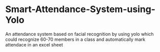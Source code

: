 # Smart-Attendance-System-using-Yolo
An attendance system based on facial recognition by using yolo which could recognize 60-70 members in a class and automatically mark attendace in an excel sheet
